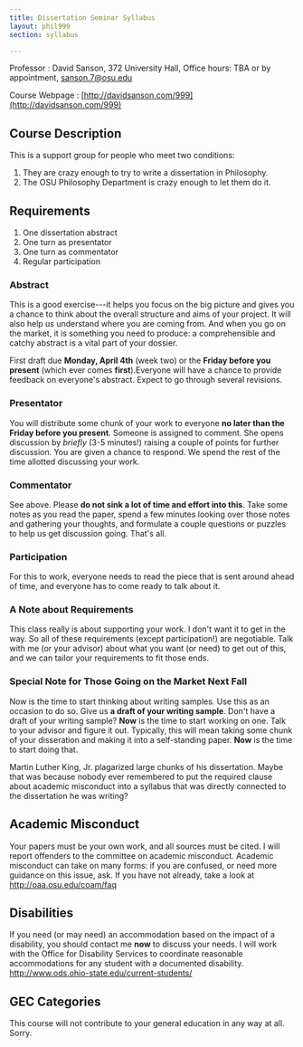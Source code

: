 ```yaml
---
title: Dissertation Seminar Syllabus
layout: phil999
section: syllabus

---
```


Professor
:	David Sanson, 372 University Hall, Office hours: TBA or by appointment, sanson.7@osu.edu

Course Webpage
:	[http://davidsanson.com/999](http://davidsanson.com/999)

## Course Description ##

This is a support group for people who meet two conditions:

1. They are crazy enough to try to write a dissertation in Philosophy.
2. The OSU Philosophy Department is crazy enough to let them do it.

## Requirements ##

1. One dissertation abstract
2. One turn as presentator
3. One turn as commentator
4. Regular participation

### Abstract ###

This is a good exercise---it helps you focus on the big picture and gives you a chance to think about the overall structure and aims of your project. It will also help us understand where you are coming from. And when you go on the market, it is something you need to produce: a comprehensible and catchy abstract is a vital part of your dossier. 

First draft due **Monday, April 4th** (week two) or the **Friday before you present** (which ever comes **first**).Everyone will have a chance to provide feedback on everyone's abstract. Expect to go through several revisions.

### Presentator ###

You will distribute some chunk of your work to everyone **no later than the Friday before you present**. Someone is assigned to comment. She opens discussion by *briefly* (3-5 minutes!) raising a couple of points for further discussion. You are given a chance to respond. We spend the rest of the time allotted discussing your work.

### Commentator ###

See above. Please **do not sink a lot of time and effort into this**. Take some notes as you read the paper, spend a few minutes looking over those notes and gathering your thoughts, and formulate a couple questions or puzzles to help us get discussion going. That's all.

### Participation ###

For this to work, everyone needs to read the piece that is sent around ahead of time, and everyone has to come ready to talk about it.

### A Note about Requirements ###

This class really is about supporting your work. I don't want it to get in the way. So all of these requirements (except participation!) are negotiable. Talk with me (or your advisor) about what you want (or need) to get out of this, and we can tailor your requirements to fit those ends.

### Special Note for Those Going on the Market Next Fall ###

Now is the time to start thinking about writing samples. Use this as an occasion to do so. Give us **a draft of your writing sample**. Don't have a draft of your writing sample? **Now** is the time to start working on one. Talk to your advisor and figure it out. Typically, this will mean taking some chunk of your disseration and making it into a self-standing paper. **Now** is the time to start doing that.

<div id="boilerplate">

Martin Luther King, Jr. plagarized large chunks of his dissertation. Maybe that was because nobody ever remembered to put the required clause about academic misconduct into a syllabus that was directly connected to the dissertation he was writing?

## Academic Misconduct  ##

Your papers must be your own work, and all sources must be cited. I will report offenders to the committee on academic misconduct. Academic misconduct can take on many forms: if you are confused, or need more guidance on this issue, ask. If you have not already, take a look at <http://oaa.osu.edu/coam/faq>

## Disabilities ##

If you need (or may need) an accommodation based on the impact of a disability, you should contact me **now** to discuss your needs. I will work with the Office for Disability Services to coordinate reasonable accommodations for any student with a documented disability. <http://www.ods.ohio-state.edu/current-students/>

## GEC Categories ##

This course will not contribute to your general education in any way at all. Sorry.

</div>


